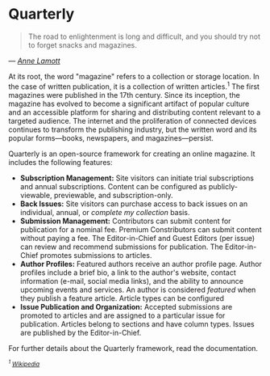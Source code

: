 # Quarterly

> The road to enlightenment is long and difficult, and you should try not to forget snacks and magazines.
<footer> — <cite><a href=http://www.amazon.com/gp/product/0385496095/ref=x_gr_w_bb_sout?ie=UTF8&tag=x_gr_w_bb_sout-20&linkCode=as2&camp=1789&creative=9325&creativeASIN=0385496095&SubscriptionId=1MGPYB6YW3HWK55XCGG2">Anne Lamott</a></cite></footer>

At its root, the word "magazine" refers to a collection or storage location. In the case of written publication, it is a collection of written articles.<sup>1</sup> The first magazines were published in the 17th century. Since its inception, the magazine has evolved to become a significant artifact of popular culture and an accessible platform for sharing and distributing content relevant to a targeted audience. The internet and the proliferation of connected devices continues to transform the publishing industry, but the written word and its popular forms—books, newspapers, and magazines—persist. 

Quarterly is an open-source framework for creating an online magazine. It includes the following features:

* **Subscription Management:** Site visitors can initiate trial subscriptions and annual subscriptions. Content can be configured as publicly-viewable, previewable, and subscription-only.
* **Back Issues:** Site visitors can purchase access to back issues on an individual, annual, or _complete my collection_ basis.
* **Submission Management:** Contributors can submit content for publication for a nominal fee. Premium Constributors can submit content without paying a fee. The Editor-in-Chief and Guest Editors (per issue) can review and recommend submissions for publication. The Editor-in-Chief promotes submissions to articles.
* **Author Profiles:** Featured authors receive an author profile page. Author profiles include a brief bio, a link to the author's website, contact information (e-mail, social media links), and the ability to announce upcoming events and services. An author is considered _featured_ when they publish a feature article. Article types can be configured
* **Issue Publication and Organization:** Accepted submissions are promoted to articles and are assigned to a particular issue for publication. Articles belong to sections and have column types. Issues are published by the Editor-in-Chief.

For further details about the Quarterly framework, read the documentation.

<footer>
<small>
  <cite><sup>1</sup> <a href="https://en.wikipedia.org/wiki/Magazine">Wikipedia</a></cite>
</small>
</footer>
